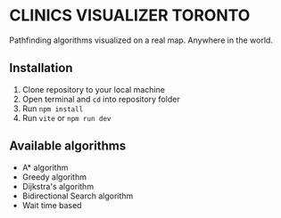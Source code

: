 <h1>CLINICS VISUALIZER TORONTO</h1>
<p>Pathfinding algorithms visualized on a real map. Anywhere in the world.</p>

## Installation
1. Clone repository to your local machine
2. Open terminal and `cd` into repository folder
3. Run `npm install`
4. Run `vite` or `npm run dev`

## Available algorithms 
- A* algorithm
- Greedy algorithm
- Dijkstra's algorithm
- Bidirectional Search algorithm
- Wait time based
